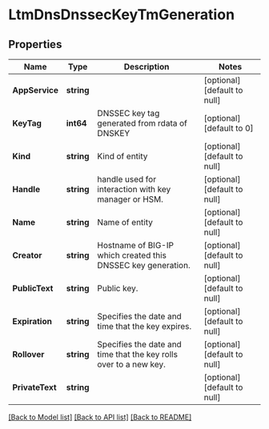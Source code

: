 # LtmDnsDnssecKeyTmGeneration

## Properties
Name | Type | Description | Notes
------------ | ------------- | ------------- | -------------
**AppService** | **string** |  | [optional] [default to null]
**KeyTag** | **int64** | DNSSEC key tag generated from rdata of DNSKEY | [optional] [default to 0]
**Kind** | **string** | Kind of entity | [optional] [default to null]
**Handle** | **string** | handle used for interaction with key manager or HSM. | [optional] [default to null]
**Name** | **string** | Name of entity | [optional] [default to null]
**Creator** | **string** | Hostname of BIG-IP which created this DNSSEC key generation. | [optional] [default to null]
**PublicText** | **string** | Public key. | [optional] [default to null]
**Expiration** | **string** | Specifies the date and time that the key expires. | [optional] [default to null]
**Rollover** | **string** | Specifies the date and time that the key rolls over to a new key. | [optional] [default to null]
**PrivateText** | **string** |  | [optional] [default to null]

[[Back to Model list]](../README.md#documentation-for-models) [[Back to API list]](../README.md#documentation-for-api-endpoints) [[Back to README]](../README.md)


